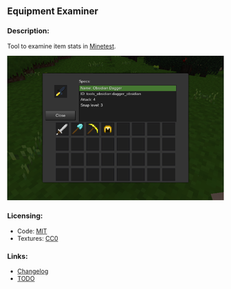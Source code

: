 ## Equipment Examiner

### Description:

Tool to examine item stats in [Minetest](https://www.minetest.net/).

![screenshot](screenshot.png)

### Licensing:

- Code: [MIT](LICENSE.txt)
- Textures: [CC0](textures//sources.txt)

### Links:

- [Changelog](CHANGES.txt)
- [TODO](TODO.txt)
